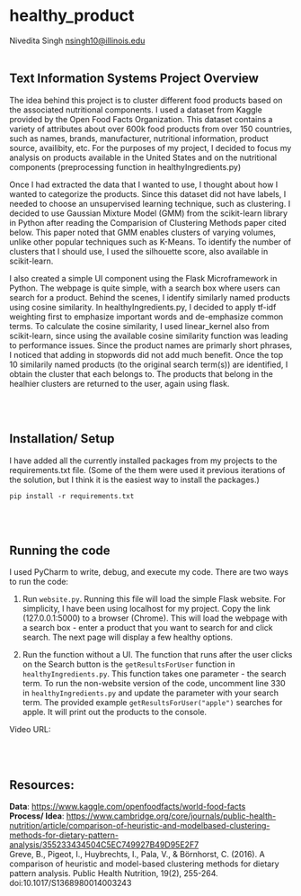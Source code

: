 # healthy_product
 Nivedita Singh
 nsingh10@illinois.edu
<br />
<br />

## Text Information Systems Project Overview
The idea behind this project is to cluster different food products based on the associated nutritional components. I used a dataset from Kaggle provided by the Open Food Facts Organization. This dataset contains a variety of attributes about over 600k food products from over 150 countries, such as names, brands, manufacturer, nutritional information, product source, availibity, etc. For the purposes of my project, I decided to focus my analysis on products available in the United States and on the nutritional components (preprocessing function in healthyIngredients.py)

Once I had extracted the data that I wanted to use, I thought about how I wanted to categorize the products. Since this dataset did not have labels, I needed to choose an unsupervised learning technique, such as clustering. I decided to use Gaussian Mixture Model (GMM) from the scikit-learn library in Python after reading the Comparision of Clustering Methods paper cited below. This paper noted that GMM enables clusters of varying volumes, unlike other popular techniques such as K-Means. To identify the number of clusters that I should use, I used the silhouette score, also available in scikit-learn.

I also created a simple UI component using the Flask Microframework in Python. The webpage is quite simple, with a search box where users can search for a product. Behind the scenes, I identify similarly named products using cosine similarity. In healthyIngredients.py, I decided to apply tf-idf weighting first to emphasize important words and de-emphasize common terms. To calculate the cosine similarity, I used linear_kernel also from scikit-learn, since using the available cosine similarity function was leading to performance issues. Since the product names are primarly short phrases, I noticed that adding in stopwords did not add much benefit. Once the top 10 similarily named products (to the original search term(s)) are identified, I obtain the cluster that each belongs to. The products that belong in the healhier clusters are returned to the user, again using flask.

<br />
<br />

## Installation/ Setup
 I have added all the currently installed packages from my projects to the requirements.txt file. (Some of the them were used it previous iterations of the solution, but I think it is the easiest way to install the packages.)
 ```
 pip install -r requirements.txt
 ```


<br />
<br />



 ## Running the code
 
 I used PyCharm to write, debug, and execute my code. There are two ways to run the code:
 
1. Run ```website.py```. Running this file will load the simple Flask website. For simplicity, I have been using localhost for my project. Copy the link (127.0.0.1:5000) to a browser (Chrome). This will load the webpage with a search box - enter a product that you want to search for and click search. The next page will display a few healthy options. 

2. Run the function without a UI. The function that runs after the user clicks on the Search button is the ```getResultsForUser``` function in ```healthyIngredients.py```. This function takes one parameter - the search term. To run the non-website version of the code, uncomment line 330 in ```healthyIngredients.py``` and update the parameter with your search term. The provided example ```getResultsForUser("apple")``` searches for apple. It will print out the products to the console. 
 
 Video URL: 
 
<br />
<br />


## Resources:
  **Data**: https://www.kaggle.com/openfoodfacts/world-food-facts <br />
  **Process/ Idea**: https://www.cambridge.org/core/journals/public-health-nutrition/article/comparison-of-heuristic-and-modelbased-clustering-methods-for-dietary-pattern-analysis/355233434504C5EC749927B49D95E2F7 <br />
          Greve, B., Pigeot, I., Huybrechts, I., Pala, V., & Börnhorst, C. (2016). A comparison of heuristic and model-based clustering methods for dietary pattern analysis. Public Health Nutrition, 19(2), 255-264. doi:10.1017/S1368980014003243
